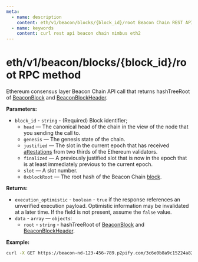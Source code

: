 ```yaml
---
meta:
  - name: description
    content: eth/v1/beacon/blocks/{block_id}/root Beacon Chain REST API call details and examples.
  - name: keywords
    content: curl rest api beacon chain nimbus eth2
---
```


# eth/v1/beacon/blocks/{block_id}/root RPC method

Ethereum consensus layer Beacon Chain API call that returns hashTreeRoot of [BeaconBlock](https://github.com/ethereum/consensus-specs/blob/dev/specs/phase0/beacon-chain.md#beaconblock) and [BeaconBlockHeader](https://github.com/ethereum/consensus-specs/blob/dev/specs/phase0/beacon-chain.md#beaconblockheader).

**Parameters:** 

* `block_id` - `string` - (Required) Block identifier;
  * `head` — The canonical head of the chain in the view of the node that you sending the call to.
  * `genesis` — The genesis state of the chain.
  * `justified` — The slot in the current epoch that has received [attestations](https://ethereum.org/en/developers/docs/consensus-mechanisms/pos/attestations/) from two thirds of the Ethereum validators.
  * `finalized` — A previously justified slot that is now in the epoch that is at least immediately previous to the current epoch.
  * `slot` — A slot number.
  * `0xblockRoot` — The root hash of the Beacon Chain [block](https://ethereum.org/en/developers/docs/blocks/).

**Returns:** 

* `execution_optimistic` - `boolean` - `true` if the response references an unverified execution payload. Optimistic information may be invalidated at a later time. If the field is not present, assume the `false` value.
* `data` - `array` — `objects`:
  * `root` - `string` - hashTreeRoot of [BeaconBlock](https://github.com/ethereum/consensus-specs/blob/dev/specs/phase0/beacon-chain.md#beaconblock) and [BeaconBlockHeader](https://github.com/ethereum/consensus-specs/blob/dev/specs/phase0/beacon-chain.md#beaconblockheader).

**Example:**

``` sh
curl -X GET https://beacon-nd-123-456-789.p2pify.com/3c6e0b8a9c15224a8228b9a98ca1531d/eth/v1/beacon/blocks/head/root
```

